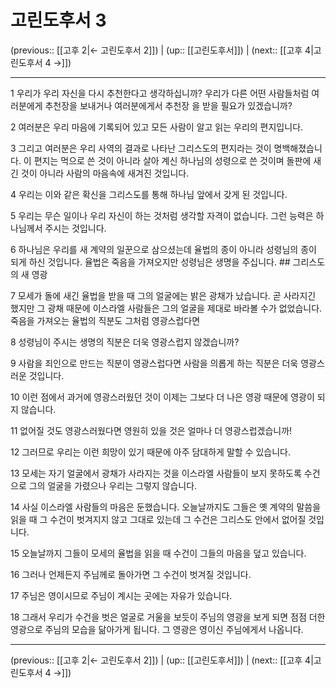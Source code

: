 # 고린도후서 3

(previous:: [[고후 2|← 고린도후서 2]]) | (up:: [[고린도후서]]) | (next:: [[고후 4|고린도후서 4 →]])

***




1 
우리가 우리 자신을 다시 추천한다고 생각하십니까? 우리가 다른 어떤 사람들처럼 여러분에게 추천장을 보내거나 여러분에게서 추천장 을 받을 필요가 있겠습니까? 



2 
여러분은 우리 마음에 기록되어 있고 모든 사람이 알고 읽는 우리의 편지입니다. 



3 
그리고 여러분은 우리 사역의 결과로 나타난 그리스도의 편지라는 것이 명백해졌습니다. 이 편지는 먹으로 쓴 것이 아니라 살아 계신 하나님의 성령으로 쓴 것이며 돌판에 새긴 것이 아니라 사람의 마음속에 새겨진 것입니다. 



4 
우리는 이와 같은 확신을 그리스도를 통해 하나님 앞에서 갖게 된 것입니다. 



5 
우리는 무슨 일이나 우리 자신이 하는 것처럼 생각할 자격이 없습니다. 그런 능력은 하나님께서 주시는 것입니다. 



6 
하나님은 우리를 새 계약의 일꾼으로 삼으셨는데 율법의 종이 아니라 성령님의 종이 되게 하신 것입니다. 율법은 죽음을 가져오지만 성령님은 생명을 주십니다. ## 그리스도의 새 영광 



7 
모세가 돌에 새긴 율법을 받을 때 그의 얼굴에는 밝은 광채가 났습니다. 곧 사라지긴 했지만 그 광채 때문에 이스라엘 사람들은 그의 얼굴을 제대로 바라볼 수가 없었습니다. 죽음을 가져오는 율법의 직분도 그처럼 영광스럽다면 



8 
성령님이 주시는 생명의 직분은 더욱 영광스럽지 않겠습니까? 



9 
사람을 죄인으로 만드는 직분이 영광스럽다면 사람을 의롭게 하는 직분은 더욱 영광스러운 것입니다. 



10 
이런 점에서 과거에 영광스러웠던 것이 이제는 그보다 더 나은 영광 때문에 영광이 되지 않습니다. 



11 
없어질 것도 영광스러웠다면 영원히 있을 것은 얼마나 더 영광스럽겠습니까! 



12 
그러므로 우리는 이런 희망이 있기 때문에 아주 담대하게 말할 수 있습니다. 



13 
모세는 자기 얼굴에서 광채가 사라지는 것을 이스라엘 사람들이 보지 못하도록 수건으로 그의 얼굴을 가렸으나 우리는 그렇지 않습니다. 



14 
사실 이스라엘 사람들의 마음은 둔했습니다. 오늘날까지도 그들은 옛 계약의 말씀을 읽을 때 그 수건이 벗겨지지 않고 그대로 있는데 그 수건은 그리스도 안에서 없어질 것입니다. 



15 
오늘날까지 그들이 모세의 율법을 읽을 때 수건이 그들의 마음을 덮고 있습니다. 



16 
그러나 언제든지 주님께로 돌아가면 그 수건이 벗겨질 것입니다. 



17 
주님은 영이시므로 주님이 계시는 곳에는 자유가 있습니다. 



18 
그래서 우리가 수건을 벗은 얼굴로 거울을 보듯이 주님의 영광을 보게 되면 점점 더한 영광으로 주님의 모습을 닮아가게 됩니다. 그 영광은 영이신 주님에게서 나옵니다.

***

(previous:: [[고후 2|← 고린도후서 2]]) | (up:: [[고린도후서]]) | (next:: [[고후 4|고린도후서 4 →]])
